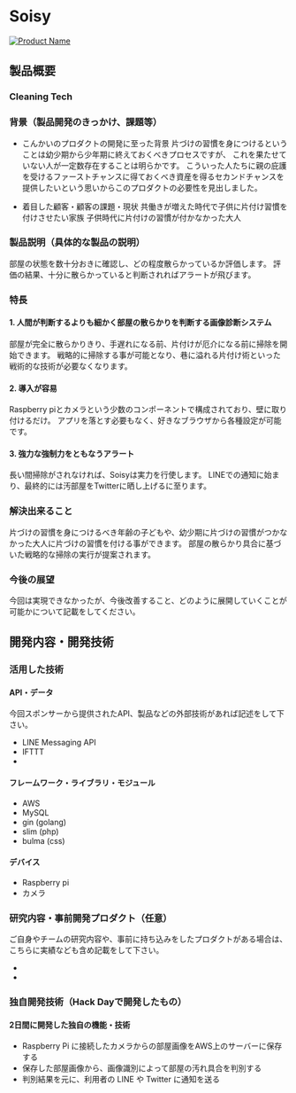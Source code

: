 # Soisy

[![Product Name](image.png)](https://www.youtube.com/watch?v=G5rULR53uMk)

## 製品概要
### Cleaning Tech

### 背景（製品開発のきっかけ、課題等）

- こんかいのプロダクトの開発に至った背景
片づけの習慣を身につけるということは幼少期から少年期に終えておくべきプロセスですが、
これを果たせていない人が一定数存在することは明らかです。
こういった人たちに親の庇護を受けるファーストチャンスに得ておくべき資産を得るセカンドチャンスを提供したいという思いからこのプロダクトの必要性を見出しました。


- 着目した顧客・顧客の課題・現状
共働きが増えた時代で子供に片付け習慣を付けさせたい家族
子供時代に片付けの習慣が付かなかった大人

### 製品説明（具体的な製品の説明）
部屋の状態を数十分おきに確認し、どの程度散らかっているか評価します。
評価の結果、十分に散らかっていると判断されればアラートが飛びます。

### 特長

#### 1. 人間が判断するよりも細かく部屋の散らかりを判断する画像診断システム
部屋が完全に散らかりきり、手遅れになる前、片付けが厄介になる前に掃除を開始できます。
戦略的に掃除する事が可能となり、巷に溢れる片付け術といった戦術的な技術が必要なくなります。

#### 2. 導入が容易
Raspberry piとカメラという少数のコンポーネントで構成されており、壁に取り付けるだけ。
アプリを落とす必要もなく、好きなブラウザから各種設定が可能です。


#### 3. 強力な強制力をともなうアラート
長い間掃除がされなければ、Soisyは実力を行使します。
LINEでの通知に始まり、最終的には汚部屋をTwitterに晒し上げるに至ります。

### 解決出来ること
片づけの習慣を身につけるべき年齢の子どもや、幼少期に片づけの習慣がつかなかった大人に片づけの習慣を付ける事ができます。
部屋の散らかり具合に基づいた戦略的な掃除の実行が提案されます。

### 今後の展望
今回は実現できなかったが、今後改善すること、どのように展開していくことが可能かについて記載をしてください。


## 開発内容・開発技術
### 活用した技術
#### API・データ
今回スポンサーから提供されたAPI、製品などの外部技術があれば記述をして下さい。

* LINE Messaging API
* IFTTT
* 

#### フレームワーク・ライブラリ・モジュール
* AWS
* MySQL
* gin (golang)
* slim (php)
* bulma (css)

#### デバイス
* Raspberry pi
* カメラ

### 研究内容・事前開発プロダクト（任意）
ご自身やチームの研究内容や、事前に持ち込みをしたプロダクトがある場合は、こちらに実績なども含め記載をして下さい。

* 
* 


### 独自開発技術（Hack Dayで開発したもの）
#### 2日間に開発した独自の機能・技術
* Raspberry Pi に接続したカメラからの部屋画像をAWS上のサーバーに保存する
* 保存した部屋画像から、画像識別によって部屋の汚れ具合を判別する
* 判別結果を元に、利用者の LINE や Twitter に通知を送る
